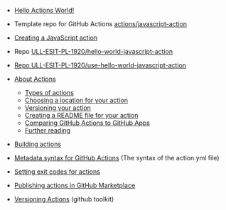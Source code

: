 * [Hello Actions World!]({{site.baseurl}}//tema1-introduccion-a-javascript/creating-javascript-action)
* Template repo for GitHub Actions [actions/javascript-action](https://github.com/actions/javascript-action)
* [Creating a JavaScript action](https://help.github.com/en/actions/building-actions/creating-a-javascript-action)
* Repo [ULL-ESIT-PL-1920/hello-world-javascript-action](https://github.com/ULL-ESIT-PL-1920/hello-world-javascript-action)
* [Repo ULL-ESIT-PL-1920/use-hello-world-javascript-action](https://github.com/ULL-ESIT-PL-1920/use-hello-world-javascript-action)
* [About Actions](https://help.github.com/en/actions/building-actions/about-actions)
  *   [Types of actions](https://help.github.com/en/actions/building-actions#types-of-actions)
  *   [Choosing a location for your action](https://help.github.com/en/actions/building-actions#choosing-a-location-for-your-action)
  *   [Versioning your action](https://help.github.com/en/actions/building-actions#versioning-your-action)
  *   [Creating a README file for your action](https://help.github.com/en/actions/building-actions#creating-a-readme-file-for-your-action)
  *   [Comparing GitHub Actions to GitHub Apps](https://help.github.com/en/actions/building-actions#comparing-github-actions-to-github-apps)
  *   [Further reading](https://help.github.com/en/actions/building-actions#further-reading)
* [Building actions](https://help.github.com/en/actions/building-actions)
* [Metadata syntax for GitHub Actions](https://help.github.com/en/actions/building-actions/metadata-syntax-for-github-actions) (The syntax of the action.yml file)
* [Setting exit codes for actions](https://help.github.com/en/actions/building-actions/setting-exit-codes-for-actions)
* [Publishing actions in GitHub Marketplace](https://help.github.com/en/actions/building-actions/publishing-actions-in-github-marketplace)

* [Versioning Actions](https://github.com/actions/toolkit/blob/master/docs/action-versioning.md) (github toolkit)
